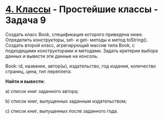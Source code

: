 # [4. Классы](../../../../../) - Простейшие классы - Задача 9

Создать класс Book, спецификация которого приведена ниже. Определить 
конструкторы, set- и get- методы и метод toString(). Создать второй 
класс, агрегирующий массив типа Book, с подходящими конструкторами и 
методами. Задать критерии выбора данных и вывести эти данные на 
консоль.

Book: id, название, автор(ы), издательство, год издания, количество 
страниц, цена, тип переплета.

**Найти и вывести:**

a) список книг заданного автора;

b) список книг, выпущенных заданным издательством;

c) список книг, выпущенных после заданного года.
